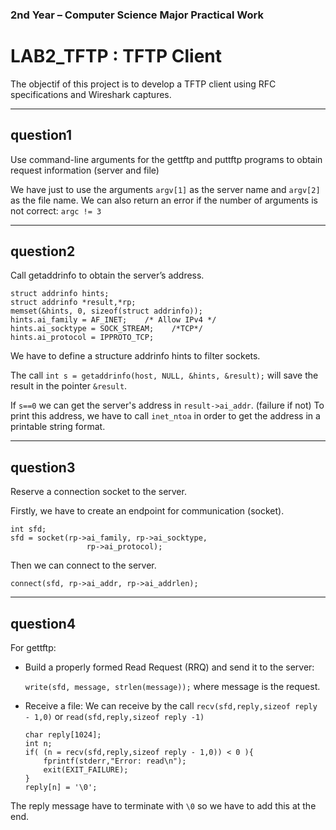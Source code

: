 ### 2nd Year – Computer Science Major Practical Work
# LAB2_TFTP : TFTP Client

The objectif of this project is to develop a TFTP client using RFC specifications and Wireshark captures.

***
## question1
Use command-line arguments for the gettftp and puttftp programs to obtain request information (server and file)

We have just to use the arguments `argv[1]` as the server name and `argv[2]` as the file name.
We can also return an error if the number of arguments is not correct: `argc != 3`

***
## question2
Call getaddrinfo to obtain the server’s address.

    struct addrinfo hints;
    struct addrinfo *result,*rp;
    memset(&hints, 0, sizeof(struct addrinfo));
    hints.ai_family = AF_INET;    /* Allow IPv4 */
    hints.ai_socktype = SOCK_STREAM;    /*TCP*/
    hints.ai_protocol = IPPROTO_TCP;

We have to define a structure addrinfo hints to filter sockets.

The call `int s = getaddrinfo(host, NULL, &hints, &result);` will save the result in the pointer `&result`.

If `s==0` we can get the server's address in `result->ai_addr`. (failure if not)
To print this address, we have to call `inet_ntoa` in order to get the address in a printable string format.

***
## question3
Reserve a connection socket to the server.

Firstly, we have to create an endpoint for communication (socket).

    int sfd;
    sfd = socket(rp->ai_family, rp->ai_socktype,
                     rp->ai_protocol);

Then we can connect to the server.

    connect(sfd, rp->ai_addr, rp->ai_addrlen);

***
## question4
For gettftp:

 - Build a properly formed Read Request (RRQ) and send it to the server:

   `write(sfd, message, strlen(message));` where message is the request.

 - Receive a file:
We can receive by the call `recv(sfd,reply,sizeof reply - 1,0)` or `read(sfd,reply,sizeof reply -1)`

       char reply[1024];
       int n;
       if( (n = recv(sfd,reply,sizeof reply - 1,0)) < 0 ){
           fprintf(stderr,"Error: read\n");
           exit(EXIT_FAILURE);
       }
       reply[n] = '\0';

The reply message have to terminate with `\0` so we have to add this at the end.
